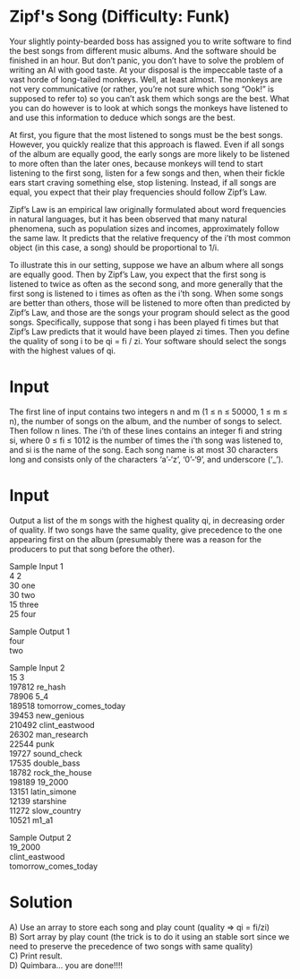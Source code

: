 Zipf's Song (Difficulty: Funk)
==========
Your slightly pointy-bearded boss has assigned you to write software to find the best songs from different music albums. And the software should be finished in an hour. But don’t panic, you don’t have to solve the problem of writing an AI with good taste. At your disposal is the impeccable taste of a vast horde of long-tailed monkeys. Well, at least almost. The monkeys are not very communicative (or rather, you’re not sure which song “Ook!” is supposed to refer to) so you can’t ask them which songs are the best. What you can do however is to look at which songs the monkeys have listened to and use this information to deduce which songs are the best.

At first, you figure that the most listened to songs must be the best songs. However, you quickly realize that this approach is flawed. Even if all songs of the album are equally good, the early songs are more likely to be listened to more often than the later ones, because monkeys will tend to start listening to the first song, listen for a few songs and then, when their fickle ears start craving something else, stop listening. Instead, if all songs are equal, you expect that their play frequencies should follow Zipf’s Law.

Zipf’s Law is an empirical law originally formulated about word frequencies in natural languages, but it has been observed that many natural phenomena, such as population sizes and incomes, approximately follow the same law. It predicts that the relative frequency of the i’th most common object (in this case, a song) should be proportional to 1/i.

To illustrate this in our setting, suppose we have an album where all songs are equally good. Then by Zipf’s Law, you expect that the first song is listened to twice as often as the second song, and more generally that the first song is listened to i times as often as the i’th song. When some songs are better than others, those will be listened to more often than predicted by Zipf’s Law,	and those are the songs your program should select as the good songs. Specifically, suppose that song i has been played fi times but that Zipf’s Law predicts that it would have been	played zi times. Then you define the quality of song i to be qi = fi / zi. Your software should select the songs with the highest values of qi.

Input
==========
The first line of input contains two integers n and m (1 ≤ n ≤ 50000, 1 ≤ m ≤ n), the number of songs on the album, and the number of songs to select. Then follow n lines. The i’th of these lines contains an integer fi and string si, where 0 ≤ fi ≤ 1012 is the number of times the i’th song was listened to, and si is the name of the song. Each song name is at most 30 characters long and consists only of the characters ‘a’-‘z’, ‘0’-‘9’, and underscore (‘_’).

Input
==========
Output a list of the m songs with the highest quality qi, in decreasing order of quality. If two songs have the same quality, give precedence to the one appearing first on the album (presumably there was a reason for the producers to put that song before the other).

 Sample Input 1  
 4 2  
 30 one  
 30 two  
 15 three  
 25 four  
 
 Sample Output 1  
 four  
 two

 Sample Input 2  
 15 3  
 197812 re_hash  
 78906 5_4  
 189518 tomorrow_comes_today  
 39453 new_genious  
 210492 clint_eastwood  
 26302 man_research  
 22544 punk  
 19727 sound_check  
 17535 double_bass  
 18782 rock_the_house  
 198189 19_2000  
 13151 latin_simone  
 12139 starshine  
 11272 slow_country  
 10521 m1_a1  
 
 Sample Output 2  
 19_2000  
 clint_eastwood  
 tomorrow_comes_today  
 
Solution
==========
A) Use an array to store each song and play count (quality => qi = fi/zi)  
B) Sort array by play count (the trick is to do it using an stable sort since we need to preserve the precedence of two songs with same quality)  
C) Print result.  
D) Quimbara… you are done!!!!

